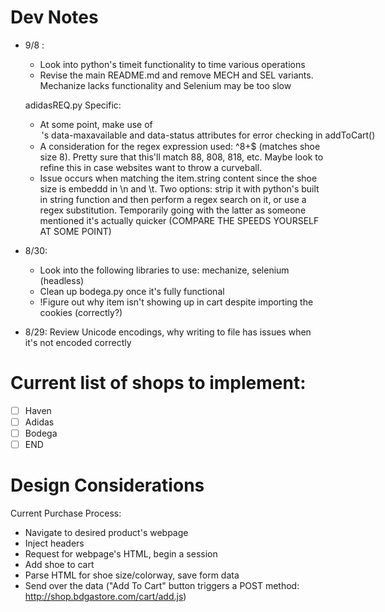 # Dev Notes
- 9/8 : 
	- Look into python's timeit functionality to time various operations
	- Revise the main README.md and remove MECH and SEL variants. Mechanize lacks functionality and Selenium may be too slow
	
	adidasREQ.py Specific:
	- At some point, make use of <option>'s data-maxavailable and data-status attributes for error checking in addToCart()
	- A consideration for the regex expression used: ^8+$ (matches shoe size 8). Pretty sure that this'll match 88, 808, 818, etc. Maybe look to refine this in case websites want to throw a curveball.
	- Issue occurs when matching the item.string content since the shoe size is embeddd in \n and \t. Two options: strip it with python's built in string function and then perform a regex search on it, or use a regex substitution. Temporarily going with the latter as someone mentioned it's actually quicker (COMPARE THE SPEEDS YOURSELF AT SOME POINT)
- 8/30: 
	- Look into the following libraries to use: mechanize, selenium (headless)
	- Clean up bodega.py once it's fully functional
	- !Figure out why item isn't showing up in cart despite importing the cookies (correctly?)
- 8/29: Review Unicode encodings, why writing to file has issues when it's not encoded correctly

# Current list of shops to implement:
-	[ ] Haven
-	[ ] Adidas
-	[ ] Bodega
-	[ ] END

# Design Considerations

Current Purchase Process:
- Navigate to desired product's webpage
- Inject headers
- Request for webpage's HTML, begin a session
- Add shoe to cart
- Parse HTML for shoe size/colorway, save form data
- Send over the data ("Add To Cart" button triggers a POST method: http://shop.bdgastore.com/cart/add.js)
